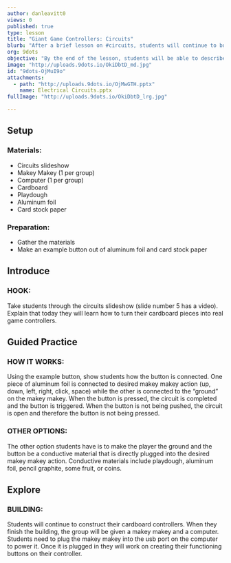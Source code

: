 ```yaml
---
author: danleavitt0
views: 0
published: true
type: lesson
title: "Giant Game Controllers: Circuits"
blurb: "After a brief lesson on #circuits, students will continue to build their controllers and connect the #MakeyMakey to their buttons."
org: 9dots
objective: "By the end of the lesson, students will be able to describe electrical circuits, and connect their buttons to a Makey Makey."
image: "http://uploads.9dots.io/OkiDbtD_md.jpg"
id: "9dots-OjMuI9o"
attachments: 
  - path: "http://uploads.9dots.io/OjMwGTH.pptx"
    name: Electrical Circuits.pptx
fullImage: "http://uploads.9dots.io/OkiDbtD_lrg.jpg"

---
```


## Setup

### Materials:

- Circuits slideshow
- Makey Makey (1 per group)
- Computer (1 per group)
- Cardboard
- Playdough
- Aluminum foil
- Card stock paper

### Preparation:

- Gather the materials
- Make an example button out of aluminum foil and card stock paper

## Introduce

### HOOK:
Take students through the circuits slideshow (slide number 5 has a video). Explain that today they will learn how to turn their cardboard pieces into real game controllers. 

## Guided Practice

### HOW IT WORKS:
Using the example button, show students how the button is connected. One piece of aluminum foil is connected to desired makey makey action (up, down, left, right, click, space) while the other is connected to the “ground” on the makey makey. When the button is pressed, the circuit is completed and the button is triggered. When the button is not being pushed, the circuit is open and therefore the button is not being pressed.

### OTHER OPTIONS:
The other option students have is to make the player the ground and the button be a conductive material that is directly plugged into the desired makey makey action. Conductive materials include playdough, aluminum foil, pencil graphite, some fruit, or coins.

## Explore

### BUILDING:
Students will continue to construct their cardboard controllers. When they finish the building, the group will be given a makey makey and a computer. Students need to plug the makey makey into the usb port on the computer to power it. Once it is plugged in they will work on creating their functioning buttons on their controller.
